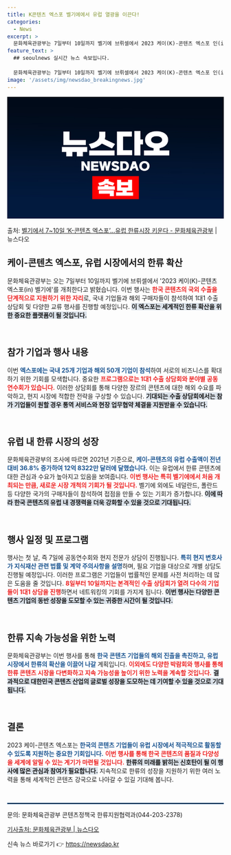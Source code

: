 ```yaml
---
title: K콘텐츠 엑스포 벨기에에서 유럽 열광을 이끈다!
categories:
  - News
excerpt: >
  문화체육관광부는 7일부터 10일까지 벨기에 브뤼셀에서 2023 케이(K)-콘텐츠 엑스포 인(in) 벨기에를 …
feature_text: >
  ## seoulnews 실시간 뉴스 속보입니다.

  문화체육관광부는 7일부터 10일까지 벨기에 브뤼셀에서 2023 케이(K)-콘텐츠 엑스포 인(in) 벨기에를 …
image: '/assets/img/newsdao_breakingnews.jpg'
---
```


![뉴스다오 속보](/assets/img/newsdao_breakingnews.jpg)

<p>출처: <a href="https://newsdao.kr/2444" rel="dofollow">벨기에서   7~10일 ‘K-콘텐츠 엑스포’…유럽 한류시장 키운다 - 문화체육관광부</a> | 뉴스다오</p>

<h2 data-ke-size="size26">케이-콘텐츠 엑스포, 유럽 시장에서의 한류 확산</h2>

<p data-ke-size="size16">문화체육관광부는 오는 7일부터 10일까지 벨기에 브뤼셀에서 '2023 케이(K)-콘텐츠 엑스포(in) 벨기에'를 개최한다고 밝혔습니다. 이번 행사는 <b><span style="color: #ee2323;">한국 콘텐츠의 국외 수출을 단계적으로 지원하기 위한 자리</span></b>로, 국내 기업들과 해외 구매자들이 참석하여 1대1 수출 상담회 및 다양한 교류 행사를 진행할 예정입니다. <b><span style="background-color: #21538527;">이 엑스포는 세계적인 한류 확산을 위한 중요한 플랫폼이 될 것입니다.</span></b></p>

<p data-ke-size="size16">&nbsp;</p>

<h2 data-ke-size="size26">참가 기업과 행사 내용</h2>

<p data-ke-size="size16">이번 <b><span style="color: #1a5490;">엑스포에는 국내 25개 기업과 해외 50개 기업이 참석</span></b>하여 서로의 비즈니스를 확대하기 위한 기회를 모색합니다. 중요한 <b><span style="color: #ee2323;">프로그램으로는 1대1 수출 상담회와 분야별 공동 연수회가 있습니다.</span></b> 이러한 상담회를 통해 다양한 장르의 콘텐츠에 대한 해외 수요를 파악하고, 현지 시장에 적합한 전략을 구상할 수 있습니다. <b><span style="background-color: #21538527;">기대되는 수출 상담회에서는 참가 기업들이 원할 경우 통역 서비스와 현장 업무협약 체결을 지원받을 수 있습니다.</span></b></p>

<p data-ke-size="size16">&nbsp;</p>

<h2 data-ke-size="size26">유럽 내 한류 시장의 성장</h2>

<p data-ke-size="size16">문화체육관광부의 조사에 따르면 2021년 기준으로, <b><span style="color: #1a5490;">케이-콘텐츠의 유럽 수출액이 전년 대비 36.8% 증가하여 12억 8322만 달러에 달했습니다.</span></b> 이는 유럽에서 한류 콘텐츠에 대한 관심과 수요가 높아지고 있음을 보여줍니다. <b><span style="color: #ee2323;">이번 행사는 특히 벨기에에서 처음 개최되는 만큼, 새로운 시장 개척의 기회가 될 것입니다.</span></b> 벨기에 외에도 네덜란드, 폴란드 등 다양한 국가의 구매자들이 참석하여 접점을 만들 수 있는 기회가 증가합니다. <b><span style="background-color: #21538527;">이에 따라 한국 콘텐츠의 유럽 내 경쟁력을 더욱 강화할 수 있을 것으로 기대됩니다.</span></b></p>

<p data-ke-size="size16">&nbsp;</p>

<h2 data-ke-size="size26">행사 일정 및 프로그램</h2>

<p data-ke-size="size16">행사는 첫 날, 즉 7일에 공동연수회와 현지 전문가 상담이 진행됩니다. <b><span style="color: #1a5490;">특히 현지 변호사가 지식재산 관련 법률 및 계약 주의사항을 설명</span></b>하며, 필요 기업을 대상으로 개별 상담도 진행될 예정입니다. 이러한 프로그램은 기업들이 법률적인 문제를 사전 처리하는 데 많은 도움을 줄 것입니다. <b><span style="color: #ee2323;">8일부터 10일까지는 본격적인 수출 상담회가 열려 다수의 기업들이 1대1 상담을 진행</span></b>하면서 네트워킹의 기회를 가지게 됩니다. <b><span style="background-color: #21538527;">이번 행사는 다양한 콘텐츠 기업의 동반 성장을 도모할 수 있는 귀중한 시간이 될 것입니다.</span></b></p>

<p data-ke-size="size16">&nbsp;</p>

<h2 data-ke-size="size26">한류 지속 가능성을 위한 노력</h2>

<p data-ke-size="size16">문화체육관광부는 이번 행사를 통해 <b><span style="color: #1a5490;">한국 콘텐츠 기업들의 해외 진출을 촉진하고, 유럽 시장에서 한류의 확산을 이끌어 나갈</span></b> 계획입니다. <b><span style="color: #ee2323;">이외에도 다양한 박람회와 행사를 통해 한류 콘텐츠 시장을 다변화하고 지속 가능성을 높이기 위한 노력을 계속할 것입니다.</span></b> <b><span style="background-color: #21538527;">결과적으로 대한민국 콘텐츠 산업의 글로벌 성장을 도모하는 데 기여할 수 있을 것으로 기대됩니다.</span></b></p>

<p data-ke-size="size16">&nbsp;</p>

<h2 data-ke-size="size26">결론</h2>

<p data-ke-size="size16">2023 케이-콘텐츠 엑스포는 <b><span style="color: #1a5490;">한국의 콘텐츠 기업들이 유럽 시장에서 적극적으로 활동할 수 있도록 지원하는 중요한 기회입니다.</span></b> <b><span style="color: #ee2323;">이번 행사를 통해 한국 콘텐츠의 품질과 다양성을 세계에 알릴 수 있는 계기가 마련될 것입니다.</span></b> <b><span style="background-color: #21538527;">한류의 미래를 밝히는 신호탄이 될 이 행사에 많은 관심과 참여가 필요합니다.</span></b> 지속적으로 한류의 성장을 지원하기 위한 여러 노력을 통해 세계적인 콘텐츠 강국으로 나아갈 수 있길 기대해 봅니다.</p> 

<p data-ke-size="size16">&nbsp;</p>

<hr style="border: 1px solid #1a5490;"/>

<p data-ke-size="size16">문의: 문화체육관광부 콘텐츠정책국 한류지원협력과(044-203-2378)</p>
<p data-ke-size="size16"></p> 
<p data-ke-size="size16"><a href="https://newsdao.kr/2444">기사출처: 문화체육관광부 | 뉴스다오</a></p> 

신속 뉴스 바로가기 👉 <a href="https://newsdao.kr" rel="dofollow">https://newsdao.kr</a>


